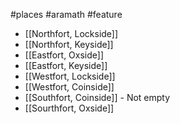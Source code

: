 #places #aramath #feature  

- [[Northfort, Lockside]]
- [[Northfort, Keyside]]
- [[Eastfort, Oxside]]
- [[Eastfort, Keyside]]
- [[Westfort, Lockside]]
- [[Westfort, Coinside]]
- [[Southfort, Coinside]] - Not empty
- [[Sourthfort, Oxside]]
